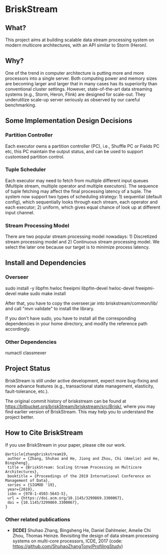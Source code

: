 # BriskStream
## What?
This project aims at building scalable data stream processing system on modern multicore architectures, with an API similar to Storm (Heron).

## Why?
One of the trend in computer architecture is putting more and more processors into a single server.
Both computing power and memory sizes are becoming larger and larger that in many cases has its superiority
than conventional cluster settings.
However, state-of-the-art data streaming systems (e.g., Storm, Heron, Flink) are designed for scale-out.
They underutilize scale-up server seriously as observed by our careful benchmarking.

## Some Implementation Design Decisions
### Partition Controller
Each executor owns a partition controller (PC), i.e., Shuffle PC or Fields PC etc, this PC maintain the output status, and can be used to support customised partition control.
### Tuple Scheduler
Each executor may need to fetch from multiple different input queues (Multiple stream, multiple operator and multiple executors). The sequence of tuple fetching may affect the final processing latency of a tuple. The system now support two types of scheduling strategy: 1) sequential (default config), which sequentially looks through each stream, each operator and each executor; 2) uniform, which gives equal chance of look up at different input channel.
### Stream Processing Model
There are two popular stream processing model nowadays: 1) Discretized stream processing model and 2) Continuous stream processing model.
We select the later one because our target is to minimize process latency.

## Install and Dependencies
### Overseer
sudo install -y libpfm hwloc freeipmi libpfm-devel hwloc-devel freeipmi-devel
make
sudo make install

After that, you have to copy the overseer.jar into briskstream/common/lib/ and call "mvn validate" to install the library.

If you don't have sudo, you have to install all the corresponding dependencies in your home directory, and modify the reference path accordingly.
### Other Dependencies
numactl
classmexer

## Project Status
BriskStream is still under active development, expect more bug-fixing and more advance features (e.g., transactional state management, elasticity, fault-tolerance, etc.).

The original commit history of briskstream can be found at https://bitbucket.org/briskStream/briskstream/src/Brisk/, where you may find earlier version of BriskStream. This may help you to understand the project better.

## How to Cite BriskStream

If you use BriskStream in your paper, please cite our work.

```
@article{zhangbriskstream19,
 author = {Zhang, Shuhao and He, Jiong and Zhou, Chi (Amelie) and He, Bingsheng},
 title = {BriskStream: Scaling Stream Processing on Multicore Architectures},
 booktitle = {Proceedings of the 2019 International Conference on Management of Data},
 series = {SIGMOD '19},
 year={2019},
 isbn = {978-1-4503-5643-5},
 url = {https://doi.acm.org/10.1145/3299869.3300067},
 doi = {10.1145/3299869.3300067},
}
```


### Other related publications

* **[ICDE]** Shuhao Zhang, Bingsheng He, Daniel Dahlmeier, Amelie Chi Zhou, Thomas Heinze. Revisiting the design of data stream processing systems on multi-core processors, ICDE, 2017 (code: https://github.com/ShuhaoZhangTony/ProfilingStudy)

